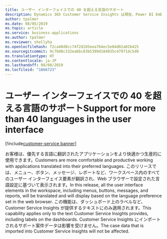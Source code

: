 ```yaml
---
title: ユーザー インターフェイスでの 40 を超える言語のサポート
description: Dynamics 365 Customer Service Insights は現在、Power BI Embedded レポートを含む 40 を超える言語にローカライズされています。
author: tpalmer
ms.date: 08/05/2019
ms.topic: article
ms.service: business-applications
ms.author: tpalmer
ms.reviewer: shellyha
ms.openlocfilehash: f2ca48d8cc74f2d185eea764ec5e84d02a02b425
ms.sourcegitcommit: 9c7b08c332ea6bc83b5399d184935c47971dc5d0
ms.translationtype: HT
ms.contentlocale: ja-JP
ms.lasthandoff: 08/08/2019
ms.locfileid: "1866723"
---
```

# <a name="support-for-more-than-40-languages-in-the-user-interface"></a><span data-ttu-id="28fce-103">ユーザー インターフェイスでの 40 を超える言語のサポート</span><span class="sxs-lookup"><span data-stu-id="28fce-103">Support for more than 40 languages in the user interface</span></span>

[!include[customer-service banner](../../../includes/dynamics365-ai-customer-service.md)]

<span data-ttu-id="28fce-104">お客様は、優先する言語に翻訳されたアプリケーションをより快適かつ生産的に使用できます。</span><span class="sxs-lookup"><span data-stu-id="28fce-104">Customers are more comfortable and productive working with applications translated into their preferred languages.</span></span> <span data-ttu-id="28fce-105">このリリースでは、メニュー、ボタン、メッセージ、レポートなど、ワークスペース内のすべてのユーザー インターフェイス要素が翻訳され、Web ブラウザーで設定された言語設定に基づいて表示されます。</span><span class="sxs-lookup"><span data-stu-id="28fce-105">In this release, all the user interface elements in the workspace, including menus, buttons, messages, and reports, will be translated and will display based on the language preference set in the web browser.</span></span> <span data-ttu-id="28fce-106">この機能は、ダッシュボード上のラベルなど、Customer Service Insights が提供するテキストにのみ適用されます。</span><span class="sxs-lookup"><span data-stu-id="28fce-106">This capability applies only to the text Customer Service Insights provides, including labels on the dashboards.</span></span> <span data-ttu-id="28fce-107">Customer Service Insights にインポートされるサポート案件データは影響を受けません。</span><span class="sxs-lookup"><span data-stu-id="28fce-107">The case data that is imported into Customer Service Insights will not be affected.</span></span>

